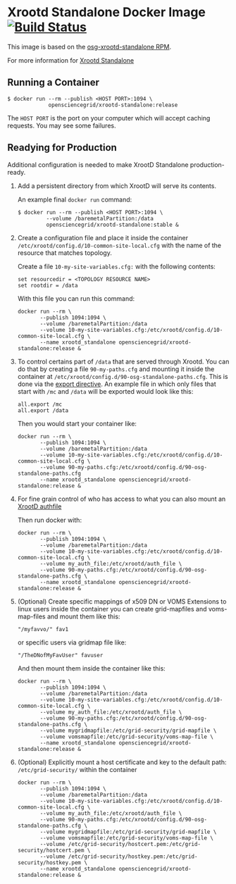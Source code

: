Xrootd Standalone Docker Image [![Build Status](https://travis-ci.org/opensciencegrid/docker-xrootd-standalone.svg?branch=master)](https://travis-ci.org/opensciencegrid/docker-xrootd-standalone)
==============================

This image is based on the [osg-xrootd-standalone RPM](https://github.com/opensciencegrid/Software-Redhat/tree/trunk/osg-xrootd).

For more information for [Xrootd Standalone](https://opensciencegrid.org/docs/data/xrootd/install-standalone/)


Running a Container
-------------------

```
$ docker run --rm --publish <HOST PORT>:1094 \
             opensciencegrid/xrootd-standalone:release
```

The `HOST PORT` is the port on your computer which will accept caching requests.  You may see some failures.  

Readying for Production
------------------------

Additional configuration is needed to make XrootD Standalone production-ready.

1. Add a persistent directory from which XrootD will serve its contents.

    An example final `docker run` command:

    ```
    $ docker run --rm --publish <HOST PORT>:1094 \
             --volume /baremetalPartition:/data
             opensciencegrid/xrootd-standalone:stable &
    ```

1. Create a configuration file and place it inside the container `/etc/xrootd/config.d/10-common-site-local.cfg` with the name of the resource that matches topology.

    Create a file `10-my-site-variables.cfg:` with the following contents:
    ```
    set resourcedir = <TOPOLOGY RESOURCE NAME>
    set rootdir = /data
    ```

    With this file you can run this command:
    ```
    docker run --rm \
           --publish 1094:1094 \
           --volume /baremetalPartition:/data
           --volume 10-my-site-variables.cfg:/etc/xrootd/config.d/10-common-site-local.cfg \
           --name xrootd_standalone opensciencegrid/xrootd-standalone:release &
    ```

1. To control certains part of `/data` that are served through Xrootd. You can do that by creating a file `90-my-paths.cfg` and mounting it inside the container at `/etc/xrootd/config.d/90-osg-standalone-paths.cfg`. This is done via the [export directive](https://xrootd.slac.stanford.edu/doc/dev49/ofs_config.htm#_Toc522916544). An example file in which only files that start with `/mc` and `/data` will be exported would look like this:

    ```
    all.export /mc
    all.export /data
    ```

    Then you would start your container like:

    ```
    docker run --rm \
           --publish 1094:1094 \
           --volume /baremetalPartition:/data
           --volume 10-my-site-variables.cfg:/etc/xrootd/config.d/10-common-site-local.cfg \
           --volume 90-my-paths.cfg:/etc/xrootd/config.d/90-osg-standalone-paths.cfg
           --name xrootd_standalone opensciencegrid/xrootd-standalone:release &
    ```

1. For fine grain control of who has access to what you can also mount an [XrootD authfile](https://opensciencegrid.org/docs/data/xrootd/xrootd-authorization/)


    Then run docker with:

    ```
    docker run --rm \
           --publish 1094:1094 \
           --volume /baremetalPartition:/data
           --volume 10-my-site-variables.cfg:/etc/xrootd/config.d/10-common-site-local.cfg \
           --volume my_auth_file:/etc/xrootd/auth_file \
           --volume 90-my-paths.cfg:/etc/xrootd/config.d/90-osg-standalone-paths.cfg \
           --name xrootd_standalone opensciencegrid/xrootd-standalone:release &
    ```

1. (Optional) Create specific mappings of x509 DN or VOMS Extensions to linux users inside the container you can create grid-mapfiles and voms-map-files and mount them like this:


    ```
    "/myfavvo/" fav1
    ```

    or specific users via gridmap file like:

    ```
    "/TheDNofMyFavUser" favuser
    ```

    And then mount them inside the container like this:

    ```
    docker run --rm \
           --publish 1094:1094 \
           --volume /baremetalPartition:/data
           --volume 10-my-site-variables.cfg:/etc/xrootd/config.d/10-common-site-local.cfg \
           --volume	my_auth_file:/etc/xrootd/auth_file \
           --volume 90-my-paths.cfg:/etc/xrootd/config.d/90-osg-standalone-paths.cfg \
           --volume mygridmapfile:/etc/grid-security/grid-mapfile \
           --volume vomsmapfile:/etc/grid-security/voms-map-file \
           --name xrootd_standalone opensciencegrid/xrootd-standalone:release &
    ```

1. (Optional) Explicitly mount a host certificate and key to the default path: `/etc/grid-security/` within the container

    ```
    docker run --rm \
           --publish 1094:1094 \
           --volume /baremetalPartition:/data
           --volume 10-my-site-variables.cfg:/etc/xrootd/config.d/10-common-site-local.cfg \
           --volume my_auth_file:/etc/xrootd/auth_file \
           --volume 90-my-paths.cfg:/etc/xrootd/config.d/90-osg-standalone-paths.cfg \
           --volume mygridmapfile:/etc/grid-security/grid-mapfile \
           --volume vomsmapfile:/etc/grid-security/voms-map-file \
           --volume /etc/grid-security/hostcert.pem:/etc/grid-security/hostcert.pem \
           --volume /etc/grid-security/hostkey.pem:/etc/grid-security/hostkey.pem \
           --name xrootd_standalone opensciencegrid/xrootd-standalone:release &
